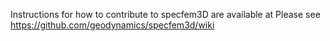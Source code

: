 Instructions for how to contribute to specfem3D are available at
Please see https://github.com/geodynamics/specfem3d/wiki
